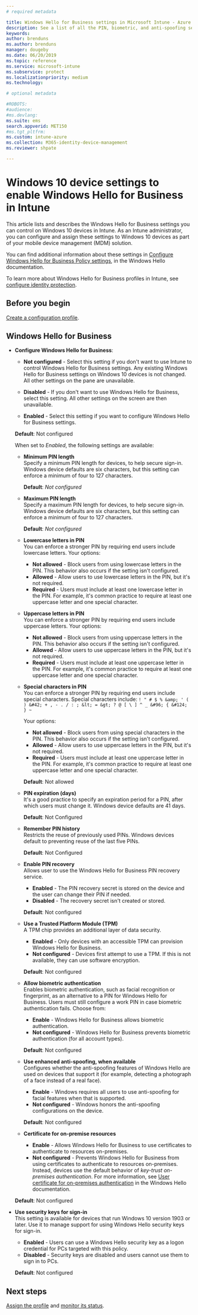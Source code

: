 ```yaml
---
# required metadata

title: Windows Hello for Business settings in Microsoft Intune - Azure | Microsoft Docs
description: See a list of all the PIN, biometric, and anti-spoofing settings in an identity protection profile to use and configure Windows Hello for Business on Windows 10 devices in Microsoft Intune.
keywords:
author: brenduns
ms.author: brenduns
manager: dougeby
ms.date: 06/20/2019
ms.topic: reference
ms.service: microsoft-intune
ms.subservice: protect
ms.localizationpriority: medium
ms.technology:

# optional metadata

#ROBOTS:
#audience:
#ms.devlang:
ms.suite: ems
search.appverid: MET150
#ms.tgt_pltfrm:
ms.custom: intune-azure
ms.collection: M365-identity-device-management
ms.reviewer: shpate

---
```


# Windows 10 device settings to enable Windows Hello for Business in Intune

This article lists and describes the Windows Hello for Business settings you can control on Windows 10 devices in Intune. As an Intune administrator, you can configure and assign these settings to Windows 10 devices as part of your mobile device management (MDM) solution. 

You can find additional information about these settings in [Configure Windows Hello for Business Policy settings](https://docs.microsoft.com/windows/security/identity-protection/hello-for-business/hello-cert-trust-policy-settings), in the Windows Hello documentation.


To learn more about Windows Hello for Business profiles in Intune, see [configure identity protection](identity-protection-configure.md).

## Before you begin

[Create a configuration profile](identity-protection-configure.md#create-the-device-profile).

## Windows Hello for Business
- **Configure Windows Hello for Business**:
  - **Not configured** - Select this setting if you don't want to use Intune to control Windows Hello for Business settings. Any existing Windows Hello for Business settings on Windows 10 devices is not changed. All other settings on the pane are unavailable.

  - **Disabled** - If you don't want to use Windows Hello for Business, select this setting. All other settings on the screen are then unavailable.
  - **Enabled** - Select this setting if you want to configure Windows Hello for Business settings.  
  
  **Default**: Not configured

  When set to *Enabled*, the following settings are available:

  - **Minimum PIN length**  
    Specify a minimum PIN length for devices, to help secure sign-in. Windows device defaults are six characters, but this setting can enforce a minimum of four to 127 characters. 

    **Default**: *Not configured*

  - **Maximum PIN length**  
  Specify a maximum PIN length for devices, to help secure sign-in. Windows device defaults are six characters, but this setting can enforce a minimum of four to 127 characters.  

    **Default**: *Not configured*  

  - **Lowercase letters in PIN**  
    You can enforce a stronger PIN by requiring end users include lowercase letters. Your options:

    - **Not allowed** - Block users from using lowercase letters in the PIN. This behavior also occurs if the setting isn't configured.
    - **Allowed** - Allow users to use lowercase letters in the PIN, but it's not required.
    - **Required** - Users must include at least one lowercase letter in the PIN. For example, it's common practice to require at least one uppercase letter and one special character.

  - **Uppercase letters in PIN**  
    You can enforce a stronger PIN by requiring end users include uppercase letters. Your options:

    - **Not allowed** - Block users from using uppercase letters in the PIN. This behavior also occurs if the setting isn't configured.
    - **Allowed** - Allow users to use uppercase letters in the PIN, but it's not required.
    - **Required** - Users must include at least one uppercase letter in the PIN. For example, it's common practice to require at least one uppercase letter and one special character.

  - **Special characters in PIN**  
    You can enforce a stronger PIN by requiring end users include special characters. Special characters include: `! " # $ % &amp; ' ( ) &#42; + , - . / : ; &lt; = &gt; ? @ [ \ ] ^ _ &#96; { &#124; } ~`  

    Your options:
    - **Not allowed** - Block users from using special characters in the PIN. This behavior also occurs if the setting isn't configured.
    - **Allowed** - Allow users to use uppercase letters in the PIN, but it's not required.
    - **Required** - Users must include at least one uppercase letter in the PIN. For example, it's common practice to require at least one uppercase letter and one special character.

    **Default**: Not allowed

  - **PIN expiration (days)**  
    It's a good practice to specify an expiration period for a PIN, after which users must change it. Windows device defaults are 41 days.

    **Default**: Not Configured

  - **Remember PIN history**  
    Restricts the reuse of previously used PINs. Windows devices default to preventing reuse of the last five PINs.  

    **Default**: Not Configured  

  - **Enable PIN recovery**   
    Allows user to use the Windows Hello for Business PIN recovery service. 
    
    - **Enabled** - The PIN recovery secret is stored on the device and the user can change their PIN if needed.  
    - **Disabled** - The recovery secret isn't created or stored.

    **Default**: Not configured

  - **Use a Trusted Platform Module (TPM)**   
    A TPM chip provides an additional layer of data security.  

    - **Enabled** - Only devices with an accessible TPM can provision Windows Hello for Business.
    - **Not configured** - Devices first attempt to use a TPM. If this is not available, they can use software encryption.
    
    **Default**: Not configured

  - **Allow biometric authentication**  
     Enables biometric authentication, such as facial recognition or fingerprint, as an alternative to a PIN for Windows Hello for Business. Users must still configure a work PIN in case biometric authentication fails. Choose from:

    - **Enable** - Windows Hello for Business allows biometric authentication.
    - **Not configured** - Windows Hello for Business prevents biometric authentication (for all account types).

    **Default**: Not configured

  - **Use enhanced anti-spoofing, when available**  
    Configures whether the anti-spoofing features of Windows Hello are used on devices that support it (for example, detecting a photograph of a face instead of a real face).  
    - **Enable** - Windows requires all users to use anti-spoofing for facial features when that is supported.
    - **Not configured** - Windows honors the anti-spoofing configurations on the device.

    **Default**: Not configured

  - **Certificate for on-premise resources**  

    - **Enable** - Allows Windows Hello for Business to use certificates to authenticate to resources on-premises.
    - **Not configured** - Prevents Windows Hello for Business from using certificates to authenticate to resources on-premises. Instead, devices use the default behavior of *key-trust on-premises authentication*. For more information, see [User certificate for on-premises authentication](https://docs.microsoft.com/windows/security/identity-protection/hello-for-business/hello-cert-trust-policy-settings#use-certificate-for-on-premises-authentication) in the Windows Hello documentation.  

  **Default**: Not configured

- **Use security keys for sign-in**  
  This setting is available for devices that run Windows 10 version 1903 or later. Use it to manage support for using Windows Hello security keys for sign-in.  

  - **Enabled** - Users can use a Windows Hello security key as a logon credential for PCs targeted with this policy. 
  - **Disabled** - Security keys are disabled and users cannot use them to sign in to PCs.   

  **Default**: Not configured

## Next steps

[Assign the profile](../configuration/device-profile-assign.md) and [monitor its status](../configuration/device-profile-monitor.md).

